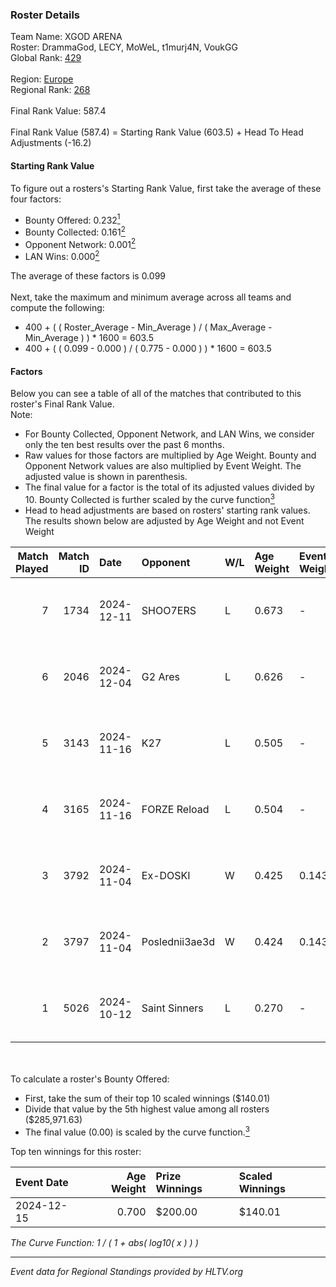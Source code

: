 ### Roster Details<br />
Team Name: XGOD ARENA<br />
Roster: DrammaGod, LECY, MoWeL, t1murj4N, VoukGG<br />
Global Rank: [429](../../standings_global_2025_02_28.md)<br />
<br />
Region: [Europe]( ../../standings_europe_2025_02_28.md)<br />
Regional Rank: [268]( ../../standings_europe_2025_02_28.md)<br />
<br />
Final Rank Value:  587.4<br />
<br />
Final Rank Value (587.4) = Starting Rank Value (603.5) + Head To Head Adjustments (-16.2)<br />

#### Starting Rank Value<br />
To figure out a rosters's Starting Rank Value, first take the average of these four factors:<br />
- Bounty Offered: 0.232[<sup>1</sup>](#table2)
- Bounty Collected: 0.161[<sup>2</sup>](#table1)
- Opponent Network: 0.001[<sup>2</sup>](#table1)
- LAN Wins: 0.000[<sup>2</sup>](#table1)

The average of these factors is 0.099<br />
<br />
Next, take the maximum and minimum average across all teams and compute the following:<br />
- 400 + ( ( Roster_Average - Min_Average ) / ( Max_Average - Min_Average ) ) * 1600 = 603.5
- 400 + ( ( 0.099 - 0.000 ) / ( 0.775 - 0.000 ) ) * 1600 = 603.5


#### Factors<br />
Below you can see a table of all of the matches that contributed to this roster's Final Rank Value.<br />
Note:<br />

- For Bounty Collected, Opponent Network, and LAN Wins, we consider only the ten best results over the past 6 months.
- Raw values for those factors are multiplied by Age Weight. Bounty and Opponent Network values are also multiplied by Event Weight. The adjusted value is shown in parenthesis.
- The final value for a factor is the total of its adjusted values divided by 10. Bounty Collected is further scaled by the curve function[<sup>3</sup>](#curveFunction)
- Head to head adjustments are based on rosters' starting rank values. The results shown below are adjusted by Age Weight and not Event Weight
<span id="table1"></span><br />


| Match Played | Match ID | Date       | Opponent       | W/L | Age Weight | Event Weight | Bounty Collected | Opponent Network | LAN Wins  | H2H Adj. | Roster                                        |
| -: | -: | :- | :- | :- | :- | :- | :- | :- | :- | -: | :- |
|            7 |     1734 | 2024-12-11 | SHOO7ERS       | L   | 0.673      | -            | -                | -                | -         |    -8.80 | DrammaGod, LECY, MoWeL, t1murj4N, VoukGG      |
|            6 |     2046 | 2024-12-04 | G2 Ares        | L   | 0.626      | -            | -                | -                | -         |    -6.74 | DrammaGod, LECY, MoWeL, t1murj4N, VoukGG      |
|            5 |     3143 | 2024-11-16 | K27            | L   | 0.505      | -            | -                | -                | -         |    -2.40 | bloody wolf, DrammaGod, LECY, MoWeL, t1murj4N |
|            4 |     3165 | 2024-11-16 | FORZE Reload   | L   | 0.504      | -            | -                | -                | -         |    -3.24 | bloody wolf, DrammaGod, LECY, MoWeL, t1murj4N |
|            3 |     3792 | 2024-11-04 | Ex-DOSKI       | W   | 0.425      | 0.143        | 0.000 (0.000)    | 0.021 (0.001)    | 0 (0.000) |     3.27 | bloody wolf, DrammaGod, LECY, MoWeL, t1murj4N |
|            2 |     3797 | 2024-11-04 | Poslednii3ae3d | W   | 0.424      | 0.143        | 0.001 (0.000)    | 0.111 (0.007)    | 0 (0.000) |     7.37 | bloody wolf, DrammaGod, LECY, MoWeL, t1murj4N |
|            1 |     5026 | 2024-10-12 | Saint Sinners  | L   | 0.270      | -            | -                | -                | -         |    -5.62 | bloody wolf, LECY, m1lzor, MoWeL, t1murj4N    |

<br />
<span id="table2"></span><br />
To calculate a roster's Bounty Offered:<br />

- First, take the sum of their top 10 scaled winnings ($140.01)
- Divide that value by the 5th highest value among all rosters ($285,971.63)
- The final value (0.00) is scaled by the curve function.[<sup>3</sup>](#curveFunction)

Top ten winnings for this roster:<br />

| Event Date | Age Weight | Prize Winnings | Scaled Winnings |
| :- | -: | :- | :- |
| 2024-12-15 |      0.700 | $200.00        | $140.01         |


<span id="curveFunction"></span>_The Curve Function: 1 / ( 1 + abs( log10( x ) ) )_<br />

---
_Event data for Regional Standings provided by HLTV.org_<br />
